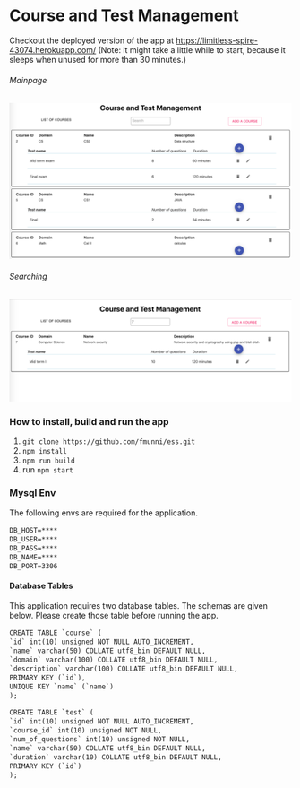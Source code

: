 # Course and Test Management

Checkout the deployed version of the app at https://limitless-spire-43074.herokuapp.com/ (Note: it might take a little while to start, because it sleeps when unused for more than 30 minutes.)

###### Mainpage

![Homepage](/images/mainpage.png)

###### Searching

![Search](/images/search.png)

### How to install, build and run the app

1. `git clone https://github.com/fmunni/ess.git`
2. `npm install`
3. `npm run build`
4. run `npm start`

### Mysql Env

The following envs are required for the application.

```
DB_HOST=****
DB_USER=****
DB_PASS=****
DB_NAME=****
DB_PORT=3306
```

#### Database Tables

This application requires two database tables. The schemas are given below.
Please create those table before running the app.

```
CREATE TABLE `course` (
`id` int(10) unsigned NOT NULL AUTO_INCREMENT,
`name` varchar(50) COLLATE utf8_bin DEFAULT NULL,
`domain` varchar(100) COLLATE utf8_bin DEFAULT NULL,
`description` varchar(100) COLLATE utf8_bin DEFAULT NULL,
PRIMARY KEY (`id`),
UNIQUE KEY `name` (`name`)
);
```

```
CREATE TABLE `test` (
`id` int(10) unsigned NOT NULL AUTO_INCREMENT,
`course_id` int(10) unsigned NOT NULL,
`num_of_questions` int(10) unsigned NOT NULL,
`name` varchar(50) COLLATE utf8_bin DEFAULT NULL,
`duration` varchar(10) COLLATE utf8_bin DEFAULT NULL,
PRIMARY KEY (`id`)
);
```
